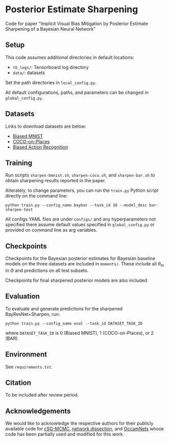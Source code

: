 # Posterior Estimate Sharpening

Code for paper "Implicit Visual Bias Mitigation by Posterior Estimate Sharpening of a Bayesian Neural Network"

## Setup

This code assumes additional directories in default locations:
- ```tb_logs/```: Tensorboard log directory
- ```data/```: datasets

Set the path directories in ```local_config.py```.

All default configurations, paths, and parameters can be changed in ```global_config.py```.

## Datasets

Links to download datasets are below:

+ [Biased MNIST](https://github.com/erobic/occam-nets-v1)
+ [COCO-on-Places](https://github.com/Faruk-Ahmed/predictive_group_invariance)
+ [Biased Action Recognition](https://github.com/alinlab/BAR)

## Training

Run scripts ```sharpen-bmnist.sh```, ```sharpen-coco.sh```, and ```sharpen-bar.sh``` to obtain sharpening results reported in the paper.

Alterately, to change parameters, you can run the ```train.py``` Python script directly on the command line:

```python train.py --config_name baybar --task_id 10 --model_desc bar-sharpen-test```

All configs YAML files are under ```configs/``` and any hyperparameters not specified there assume default values specified in ```global_config.py``` or provided on command line as arg variables.

## Checkpoints

Checkpoints for the Bayesian posterior estimates for Bayesian baseline models on the three datasets are included in ```moments/```. These include all $\theta_m$ in $\Theta$ and predictions on all test subsets.

Checkpoints for final sharpened posterior models are also included.

## Evaluation

To evaluate and generate predictions for the sharpened BayResNet+Sharpen, run:

```python train.py --config_name eval --task_id DATASET_TASK_ID```

where ```DATASET_TASK_ID``` is 0 (Biased MNIST), 1 (COCO-on-Places), or 2 (BAR).

## Environment

See ```requirements.txt```.

## Citation

To be included after review period.

## Acknowledgements

We would like to acknowledge the respective authors for their publicly available code for [cSG-MCMC](https://github.com/ruqizhang/csgmcmc), [network dissection](https://github.com/davidbau/dissect), and [OccamNets](https://github.com/erobic/occam-nets-v1) whose code has been partially used and modified for this work.
